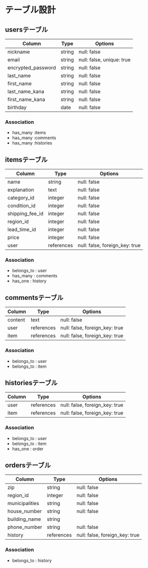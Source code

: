 # テーブル設計

## usersテーブル
| Column             | Type   | Options                   |
| ------------------ | ------ | ------------------------- |
| nickname           | string | null: false               |
| email              | string | null: false, unique: true |
| encrypted_password | string | null: false               |
| last_name          | string | null: false               |
| first_name         | string | null: false               |
| last_name_kana     | string | null: false               |
| first_name_kana    | string | null: false               |
| birthday           | date   | null: false               |

### Association

- has_many   :items
- has_many   :comments
- has_many   :histories


## itemsテーブル
| Column             | Type       | Options                         |
| ------------------ | ---------- | ------------------------------- |
| name               | string     | null: false                     |
| explanation        | text       | null: false                     |
| category_id        | integer    | null: false                     |
| condition_id       | integer    | null: false                     |
| shipping_fee_id    | integer    | null: false                     |
| region_id          | integer    | null: false                     |
| lead_time_id       | integer    | null: false                     |
| price              | integer    | null: false                     |
| user               | references | null: false, foreign_key: true  |

### Association

- belongs_to : user
- has_many   : comments
- has_one    : history


## commentsテーブル
| Column             | Type       | Options                        |
| ------------------ | ---------- | ------------------------------ |
| content            | text       | null: false                    |
| user               | references | null: false, foreign_key: true |
| item               | references | null: false, foreign_key: true |

### Association

- belongs_to : user
- belongs_to : item

## historiesテーブル
| Column             | Type       | Options                        |
| ------------------ | ---------- | ------------------------------ |
| user               | references | null: false, foreign_key: true |
| item               | references | null: false, foreign_key: true |

### Association

- belongs_to : user
- belongs_to : item
- has_one    : order


## ordersテーブル
| Column             | Type       | Options                         |
| ------------------ | ---------- | ------------------------------- |
| zip                | string     | null: false                     |
| region_id          | integer    | null: false                     |
| municipalities     | string     | null: false                     |
| house_number       | string     | null: false                     |
| building_name      | string     |                                 |
| phone_number       | string     | null: false                     |
| history            | references | null: false, foreign_key: true  |


### Association

- belongs_to : history
